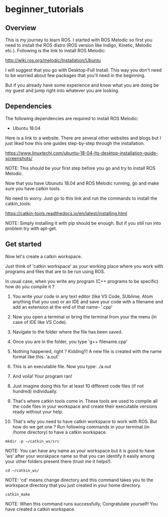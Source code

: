 # beginner_tutorials

## Overview

This is my journey to learn ROS. I started with ROS Melodic so first you need to install the ROS distro (ROS version like Indigo, Kinetic, Melodic etc.). Following is the link to install ROS Melodic:

http://wiki.ros.org/melodic/Installation/Ubuntu

I will suggest that you go with Desktop-Full Install. This way you don't need to be worried about few packages that you'll need in the beginning.

But if you already have some experience and know what you are doing be my guest and jump right into whatever you are looking.


## Dependencies

The following dependencies are required to install ROS Melodic:

- Ubuntu 18.04

Here is a link to a website. There are several other websites and blogs but I just liked how this one guides step-by-step through the installation. 
 
https://www.linuxtechi.com/ubuntu-18-04-lts-desktop-installation-guide-screenshots/ 

NOTE: This should be your first step before you go and try to install ROS Melodic.

Now that you have Ubunutu 18.04 and ROS Melodic running, go and make sure you have catkin tools.

No need to worry. Just go to this link and run the commands to install the catkin_tools:

https://catkin-tools.readthedocs.io/en/latest/installing.html

NOTE: Simply installing it with pip should be enough. But if you still run into problem try with apt-get.

## Get started

Now let's create a catkin workspace.

Just think of 'catkin workspace' as your working place where you work with programs and files that are to be run using ROS. 

In usual case, when you write any program (C++ programs to be specific) how do you compile it ?

1. You write your code in any text editor (like VS Code, SUblime, Atom anything that you use) or an IDE and save your code with a filename and add an extension at the end of that name- '.cpp'

2. Now you open a terminal or bring the terminal from your the menu (in case of IDE like VS Code). 

3. Navigate to the folder where the file has been saved.

4. Once you are in the folder, you type 'g++ filename.cpp'

5. Nothing happened, right ? Kidding!!! A new file is created with the name format like this: 'a.out'

6. This is an executable file. Now you type: ./a.out 

7. And voila! Your program ran!

8. Just imagine doing this for at least 10 different code files (if not hundred) individually.

9. That's where catkin tools come in. These tools are used to compile all the code files in your workspace and create their executable versions ready without your help.

10. That's why you need to have catkin workspace to work with ROS. But how do we get one ? Run following commands in your terminal (in /home directory) to have a catkin workspace.
```
mkdir -p ~/catkin_ws/src
```
NOTE: You can have any name as your workspace but it is good to have 'ws' after your worskpace name so that you can identify it easily among your other folders present there (trust me it helps!).
```
cd ~/catkin_ws/
```
NOTE: 'cd' means change directory and this command takes you to the workspace directory that you just created in your home directory.
```
catkin_make
```
NOTE: When this command runs successfully, Congratulate yourself! You have created a catkin workspace.
